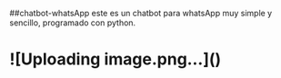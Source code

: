 ##chatbot-whatsApp
este es un chatbot para whatsApp muy simple y sencillo, programado con python.

<h1>
![Uploading image.png…]()
<h1>
